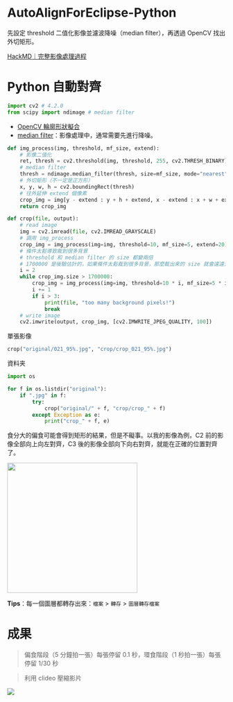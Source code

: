 # AutoAlignForEclipse-Python
先設定 threshold 二值化影像並濾波降噪（median filter），再透過 OpenCV 找出外切矩形。

[HackMD｜完整影像處理過程](https://hackmd.io/@juian/SyHsyVN0I)

# Python 自動對齊

```python
import cv2 # 4.2.0
from scipy import ndimage # median filter
```
- [OpenCV 輪廓形狀擬合](http://www.pianshen.com/article/4590348606/)
- [median filter](https://docs.scipy.org/doc/scipy/reference/generated/scipy.ndimage.median_filter.html#scipy.ndimage.median_filter)：影像處理中，通常需要先進行降噪。

```python
def img_process(img, threshold, mf_size, extend):
    # 影像二值化
    ret, thresh = cv2.threshold(img, threshold, 255, cv2.THRESH_BINARY)
    # median filter
    thresh = ndimage.median_filter(thresh, size=mf_size, mode="nearest")
    # 外切矩形（不一定是正方形）
    x, y, w, h = cv2.boundingRect(thresh)
    # 往外延伸 extend 個像素
    crop_img = img[y - extend : y + h + extend, x - extend : x + w + extend]
    return crop_img
```
```python 
def crop(file, output):
    # read image
    img = cv2.imread(file, cv2.IMREAD_GRAYSCALE)
    # 調用 img_process
    crop_img = img_process(img=img, threshold=10, mf_size=5, extend=20)
    # 條件太鬆導致裁到很多背景
    # threshold 和 median filter 的 size 都變兩倍
    # 1700000 是後驗估計的，如果條件太鬆裁到很多背景，那麼裁出来的 size 就會遠遠大於平均值
    i = 2
    while crop_img.size > 1700000:
        crop_img = img_process(img=img, threshold=10 * i, mf_size=5 * i, extend=20)
        i += 1
        if i > 3:
            print(file, "too many background pixels!")
            break
    # write image
    cv2.imwrite(output, crop_img, [cv2.IMWRITE_JPEG_QUALITY, 100])
```
單張影像
```python
crop("original/021_95%.jpg", "crop/crop_021_95%.jpg")
```
資料夹
```python
import os

for f in os.listdir("original"):
    if ".jpg" in f:
        try:
            crop("original/" + f, "crop/crop_" + f)
        except Exception as e:
            print("crop_" + f, e)
```
食分大的偏食可能會得到矩形的結果，但是不礙事。以我的影像為例，C2 前的影像全部向上向左對齊，C3 後的影像全部向下向右對齊，就能在正確的位置對齊了。

<img width="300" src="https://i.imgur.com/3qhRSY7.jpg">


**Tips**：每一個圖層都轉存出來：`檔案` > `轉存` > `圖層轉存檔案`

# 成果
> 偏食階段（5 分鐘拍一張）每張停留 0.1 秒，環食階段（1 秒拍一張）每張停留 1/30 秒

> 利用 clideo 壓縮影片

![](https://i.imgur.com/NPTcmeO.gif)
